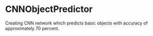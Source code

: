 # CNNObjectPredictor
Creating CNN network which predicts basic objects with accuracy of approximately 70 percent.
